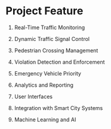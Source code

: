 # Project Feature
 1. Real-Time Traffic Monitoring

 2. Dynamic Traffic Signal Control

 3. Pedestrian Crossing Management

 4. Violation Detection and Enforcement
 
 5. Emergency Vehicle Priority

 6. Analytics and Reporting

 7. User Interfaces

 9. Integration with Smart City Systems

 10. Machine Learning and AI

